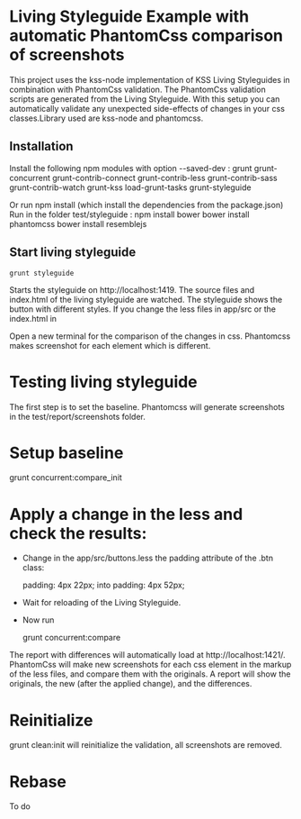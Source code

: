 # Living Styleguide Example with automatic PhantomCss comparison of screenshots


This project uses the kss-node implementation of KSS Living Styleguides in combination with PhantomCss validation.
The PhantomCss validation scripts are generated from the Living Styleguide. With this setup you can automatically
validate any unexpected side-effects of changes in your css classes.Library used are kss-node and phantomcss.

## Installation


Install the following npm modules with option --saved-dev :
  grunt
  grunt-concurrent
  grunt-contrib-connect
  grunt-contrib-less
  grunt-contrib-sass
  grunt-contrib-watch
  grunt-kss
  load-grunt-tasks
  grunt-styleguide

Or run npm install (which install the dependencies from the package.json)
Run in the folder test/styleguide :
 npm install bower
 bower install phantomcss
 bower install resemblejs

## Start living styleguide

```shell
grunt styleguide
```


Starts the styleguide on http://localhost:1419. The source files and index.html of the living styleguide are watched.
The styleguide shows the button with different styles. If you change the less files in app/src or the index.html in

Open a new terminal for the comparison of the changes in css. Phantomcss makes screenshot for each element which is
different.

Testing living styleguide
=========================

The first step is to set the baseline. Phantomcss will generate screenshots in the test/report/screenshots folder.

Setup baseline
==============

grunt concurrent:compare_init


Apply a change in the less and check the results:
=================================================

- Change in the app/src/buttons.less the padding attribute of the .btn class:

  padding: 4px 22px; into padding: 4px 52px;

- Wait for reloading of the Living Styleguide.
- Now run

  grunt concurrent:compare

The report with differences will automatically load at http://localhost:1421/. PhantomCss will make new screenshots
for each css element in the markup of the less files, and compare them with the originals. A report will show the
originals, the new (after the applied change), and the differences.

Reinitialize
============

grunt clean:init will reinitialize the validation, all screenshots are removed.

Rebase
======
To do





